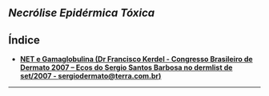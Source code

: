 ## ***Necrólise Epidérmica Tóxica***

## Índice

- [**NET e Gamaglobulina (Dr Francisco Kerdel - Congresso Brasileiro de Dermato 2007 – Ecos do Sergio Santos Barbosa no dermlist de set/2007 - sergiodermato@terra.com.br)**](net-e-gamaglobulina-dr-francisco-kerdel---congresso-brasileiro-de-dermato-2007-ecos-do-sergio-santos-barbosa-no-dermlist-de-set2007---sergiodermatoterracombr.md)

---


